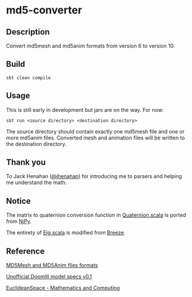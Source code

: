 # md5-converter

## Description

Convert md5mesh and md5anim formats from version 6 to version 10.

## Build

`sbt clean compile`

## Usage

This is still early in development but jars are on the way. For now:

`sbt run <source directory> <destination directory>`

The source directory should contain exactly one md5mesh file and one or more md5anim files. Converted mesh and animation files will be written to the destination directory.

## Thank you

To Jack Henahan ([@jhenahan](https://github.com/jhenahan)) for introducing me to parsers and helping me understand the math.

## Notice

The matrix to quaternion conversion function in [Quaternion.scala](src/main/scala/com/mjsonofharry/md5model/math/Quaternion.scala) is ported from [NiPy](https://github.com/nipy/nibabel/blob/master/nibabel/quaternions.py).

The entirety of [Eig.scala](src/main/scala/com/mjsonofharry/md5model/math/Eig.scala) is modified from [Breeze](https://github.com/scalanlp/breeze/blob/master/math/src/main/scala/breeze/linalg/functions/eig.scala).

## Reference

[MD5Mesh and MD5Anim files formats](http://tfc.duke.free.fr/coding/md5-specs-en.html)

[Unofficial DoomIII model specs v0.1](https://www.doomworld.com/forum/topic/57897-alpha-shotgun-mod/?page=4&tab=comments#comment-1581404)

[EuclideanSpace - Mathematics and Computing](https://www.euclideanspace.com/)